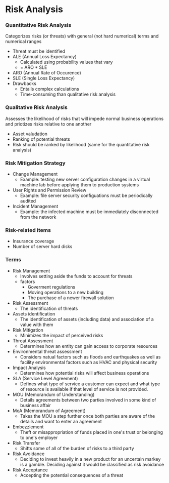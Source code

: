 # Risk Analysis

### Quantitative Risk Analysis
Categorizes risks (or threats) with general (not hard numerical) terms and numerical ranges
* Threat must be identified
* ALE (Annual Loss Expectancy)
  * Calculated using probability values that vary
  * = ARO * SLE
* ARO (Annual Rate of Occurence)
* SLE (Single Loss Expectancy)
* Drawbacks
  * Entails complex calculations
  * Time-consuming than qualitative risk analysis

### Qualitative Risk Analysis
Assesses the likelihood of risks that will impede normal business operations and priotizes risks relative to one another
* Asset valudation
* Ranking of potential threats
* Risk should be ranked by likelihood (same for the quantitative risk analysis)

### Risk Mitigation Strategy
* Change Management
  * Example: testing new server configuration changes in a virtual machine lab before applying them to production systems 
* User Rights and Permission Review
  * Example: file server security configuations must be periodically audited
* Incident Management
  * Example: the infected machine must be immediately disconnected from the network

### Risk-related items
* Insurance coverage
* Number of server hard disks

### Terms
* Risk Management
  * Involves setting aside the funds to account for threats
  * factors
    * Goverment regulations
    * Moving operations to a new building
    * The purchase of a newer firewall solution
* Risk Assessment
  * The identification of threats
* Assets identification
  * The identification of assets (including data) and association of a value with them
* Risk Mitigation
  * Minimizes the impact of perceived risks
* Threat Assessment
  * Determines how an entity can gain access to corporate resources
* Environmental threat assessment
  * Considers natual factors such as floods and earthquakes as well as facility environmental factors such as HVAC and physical security
* Impact Analysis
  * Determines how potential risks will affect business operations
* SLA (Service Level Agreement)
  * Defines what type of service a customer can expect and what type of resource is available if that level of service is not provided.
* MOU (Memorandum of Understanding)
  * Details agreements between two parties involved in some kind of business affair
* MoA (Memorandum of Agreement)
  * Takes the MOU a step further once both parties are aware of the details and want to enter an agreement
* Embezzlement
  * Theft or misappropriation of funds placed in one's trust or belonging to one's employer
* Risk Transfer
  * Shifts some of all of the burden of risks to a third party
* Risk Avoidance
  * Deciding to invest heavily in a new product for an uncertain markey is a gamble. Deciding against it would be classified as risk avoidance
* Risk Acceptance
  * Accepting the potential consequences of a threat
  
  
